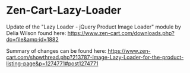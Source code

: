 # Zen-Cart-Lazy-Loader
Update of the "Lazy Loader - jQuery Product Image Loader" module by Delia Wilson found here: https://www.zen-cart.com/downloads.php?do=file&amp;id=1882

Summary of changes can be found here: https://www.zen-cart.com/showthread.php?213787-Image-Lazy-Loader-for-the-product-listing-page&p=1274771#post1274771
